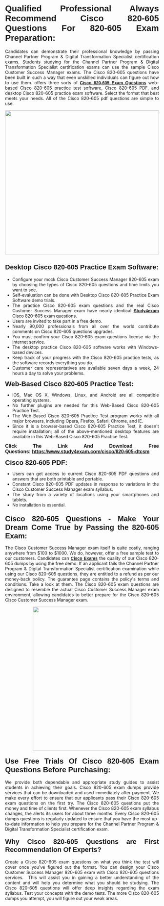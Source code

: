 <h1 style="text-align: justify;"><span style="font-family:Verdana,Geneva,sans-serif;"><strong>Qualified Professional Always Recommend Cisco 820-605 Questions For 820-605 Exam Preparation:</strong></span></h1>

<p style="text-align: justify;">Candidates can demonstrate their professional knowledge by passing Channel Partner Program & Digital Transformation Specialist certification exams. Students studying for the Channel Partner Program & Digital Transformation Specialist certification exams can use the sample Cisco Customer Success Manager exams. The Cisco 820-605 questions have been built in such a way that even unskilled individuals can figure out how to use them. offers three sorts of <a href="https://www.study4exam.com/cisco/820-605-dtcsm" target="_blank"><span style="font-family:Verdana,Geneva,sans-serif;"><strong>Cisco 820-605 Exam Questions</strong></span></a> web-based Cisco 820-605 practice test software, Cisco 820-605 PDF, and desktop Cisco 820-605 practice exam software. Select the format that best meets your needs. All of the Cisco 820-605 pdf questions are simple to use.</p>

<p style="text-align: justify;"><a href="https://www.study4exam.com/cisco/820-605-dtcsm" target="_blank"><img alt="" src="https://lh3.googleusercontent.com/pw/AM-JKLWyZpIQ0aIkfIyIbfUPGjZUh9qzz_kEk5RQLLa1Ffk6zlfHeVNyBGzR2ChVBfJFdRCu2HSxQoY7qwgGNqYCcDhg4BDPSQC4_r1Lvt5LrVxcXJb-7gUYJ0C1j1XwacQik8iOf4NNB6rzl0eJTUoRr7yL=w1155-h649-no?authuser=0" style="width: 100%; height: 470px;" /></a></p>

<h2 style="text-align: justify;"><span style="font-family:Verdana,Geneva,sans-serif;"><strong><span style="font-size:22px;">Desktop Cisco 820-605 Practice Exam Software:</span></strong></span></h2>

<ul>
	<li style="text-align: justify;">Configure your mock Cisco Customer Success Manager 820-605 exam by choosing the types of Cisco 820-605 questions and time limits you want to see.</li>
	<li style="text-align: justify;">Self-evaluation can be done with Desktop Cisco 820-605 Practice Exam Software demo trials.</li>
	<li style="text-align: justify;">The practice Cisco 820-605 exam questions and the real Cisco Customer Success Manager exam have nearly identical <a href="https://www.study4exam.com/" target="_blank"><span style="font-family:Verdana,Geneva,sans-serif;"><strong>Study4exam</strong></span></a> Cisco 820-605 exam questions.</li>
	<li style="text-align: justify;">Users are invited to take part in a free demo.</li>
	<li style="text-align: justify;">Nearly 90,000 professionals from all over the world contribute comments on Cisco 820-605 questions upgrades.</li>
	<li style="text-align: justify;">You must confirm your Cisco 820-605 exam questions license via the internet service.</li>
	<li style="text-align: justify;">The desktop practice Cisco 820-605 software works with Windows-based devices.</li>
	<li style="text-align: justify;">Keep track of your progress with the Cisco 820-605 practice tests, as the software records everything you do.</li>
	<li style="text-align: justify;">Customer care representatives are available seven days a week, 24 hours a day to solve your problems.</li>
</ul>

<p style="text-align: justify;"><strong><span style="font-size:22px;"><span style="font-family:Verdana,Geneva,sans-serif;">Web-Based Cisco 820-605 Practice Test:</span></span></strong></p>

<ul>
	<li style="text-align: justify;">iOS, Mac OS X, Windows, Linux, and Android are all compatible operating systems.</li>
	<li style="text-align: justify;">No further plugins are needed for this Web-Based Cisco 820-605 Practice Test.</li>
	<li style="text-align: justify;">The Web-Based Cisco 820-605 Practice Test program works with all major browsers, including Opera, Firefox, Safari, Chrome, and IE.</li>
	<li style="text-align: justify;">Since it is a browser-based Cisco 820-605 Practice Test, it doesn't require installation; all of the above-mentioned desktop features are available in this Web-Based Cisco 820-605 Practice Test.</li>
</ul>

<p style="text-align: justify;"><span style="font-size:16px;"><span style="font-family:Tahoma,Geneva,sans-serif;"><strong>Click The Link And Download Free Questions:</strong> <strong><a href="https://www.study4exam.com/cisco/820-605-dtcsm" target="_blank">https://www.study4exam.com/cisco/820-605-dtcsm</a></strong></span></span></p>

<p style="text-align: justify;"><strong><span style="font-size:22px;"><span style="font-family:Verdana,Geneva,sans-serif;">Cisco 820-605 PDF:</span></span></strong></p>

<ul>
	<li style="text-align: justify;">Users can get access to current Cisco 820-605 PDF questions and answers that are both printable and portable.</li>
	<li style="text-align: justify;">Constant Cisco 820-605 PDF updates in response to variations in the Cisco Customer Success Manager exam syllabus.</li>
	<li style="text-align: justify;">The study from a variety of locations using your smartphones and tablets.</li>
	<li style="text-align: justify;">No installation is essential.</li>
</ul>

<h3 style="text-align: justify;"><span style="font-family:Verdana,Geneva,sans-serif;"><strong><span style="font-size:24px;">Cisco 820-605 Questions - Make Your Dream Come True by Passing the 820-605 Exam:</span></strong></span></h3>

<p style="text-align: justify;">The Cisco Customer Success Manager exam itself is quite costly, ranging anywhere from $100 to $1000. We do, however, offer a free sample test to our customers. Candidates can <a href="https://www.study4exam.com/cisco-exams" target="_blank"><span style="font-family:Verdana,Geneva,sans-serif;"><strong>Cisco Exams</strong></span></a> the quality of our Cisco 820-605 dumps by using the free demo. If an applicant fails the Channel Partner Program & Digital Transformation Specialist certification examination while using our Cisco 820-605 questions, they are entitled to a refund as per our money-back policy. The guarantee page contains the policy's terms and conditions. Take a look at them. The Cisco 820-605 exam questions are designed to resemble the actual Cisco Customer Success Manager exam environment, allowing candidates to better prepare for the Cisco 820-605 Cisco Customer Success Manager exam.</p>

<p style="text-align: center;"><a href="https://www.study4exam.com/cisco/820-605-dtcsm" target="_blank"><img alt="" src="https://lh3.googleusercontent.com/pw/AM-JKLVm1AFNQYt9HiIQSWFIDJ4-reoM0KdCdeB19EHN9L4Ujh8Y8RsoWphcOgh6e0EKC_wCXdk0e-HV9pMpYeOiLTHeEFzZkvxkcVneQPmtckPgQ6d6_1fl6pQAIG3hKRJVIJQCxUF7j94Vj7Q4_c_jN3oH=w972-h649-no?authuser=0" style="width: 80%; height: 470px;" /></a></p>

<h4 style="text-align: justify;"><span style="font-family:Verdana,Geneva,sans-serif;"><strong><span style="font-size:24px;">Use Free Trials Of Cisco 820-605 Exam Questions Before Purchasing:</span></strong></span></h4>

<p style="text-align: justify;">We provide both dependable and appropriate study guides to assist students in achieving their goals. Cisco 820-605 exam dumps provide services that can be downloaded and used immediately after payment. We make every effort to ensure that our applicants pass their Cisco 820-605 exam questions on the first try. The Cisco 820-605 questions put the money and time of clients first. Whenever the Cisco 820-605 exam syllabus changes, the alerts its users for about three months. Every Cisco 820-605 dumps questions is regularly updated to ensure that you have the most up-to-date information to help you prepare for the Channel Partner Program & Digital Transformation Specialist certification exam.</p>

<h4 style="text-align: justify;"><strong><span style="font-family:Verdana,Geneva,sans-serif;"><span style="font-size:22px;">Why Cisco 820-605 Questions are First Recommendation Of Experts?</span></span></strong></h4>

<p style="text-align: justify;">Create a Cisco 820-605 exam questions on what you think the test will cover once you've figured out the format. You can design your Cisco Customer Success Manager 820-605 exam with Cisco 820-605 questions services.  This will assist you in gaining a better understanding of the content and will help you determine what you should be studying. The Cisco 820-605 questions will offer deep insights regarding the exam syllabus. Test your concepts with the demo tests. The more Cisco 820-605 dumps you attempt, you will figure out your weak areas. </p>
